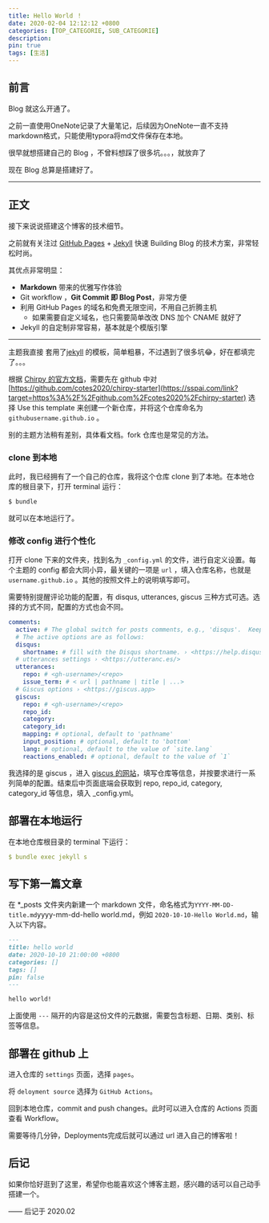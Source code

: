 ```yaml
---
title: Hello World ！
date: 2020-02-04 12:12:12 +0800
categories: [TOP_CATEGORIE, SUB_CATEGORIE]
description: 
pin: true
tags: [生活] 
---
```


## 前言

Blog 就这么开通了。

之前一直使用OneNote记录了大量笔记，后续因为OneNote一直不支持markdown格式，只能使用typora将md文件保存在本地。 

很早就想搭建自己的 Blog ，不曾料想踩了很多坑。。。，就放弃了

现在 Blog 总算是搭建好了。

---

## 正文

接下来说说搭建这个博客的技术细节。  

之前就有关注过 [GitHub Pages](https://pages.github.com/) + [Jekyll](http://jekyllrb.com/) 快速 Building Blog 的技术方案，非常轻松时尚。

其优点非常明显：

* **Markdown** 带来的优雅写作体验
* Git workflow ，**Git Commit 即 Blog Post**，非常方便
* 利用 GitHub Pages 的域名和免费无限空间，不用自己折腾主机
	* 如果需要自定义域名，也只需要简单改改 DNS 加个 CNAME 就好了 
* Jekyll 的自定制非常容易，基本就是个模版引擎

---

主题我直接 套用了[jekyll](https://github.com/cotes2020/jekyll-theme-chirpy) 的模板，简单粗暴，不过遇到了很多坑😂，好在都填完了。。。

根据 [Chirpy 的官方文档](https://sspai.com/link?target=https%3A%2F%2Fchirpy.cotes.page%2Fposts%2Fgetting-started%2F)，需要先在 github 中对 [https://github.com/cotes2020/chirpy-starter](https://sspai.com/link?target=https%3A%2F%2Fgithub.com%2Fcotes2020%2Fchirpy-starter) 选择 Use this template 来创建一个新仓库，并将这个仓库命名为 `githubusername.github.io` 。

别的主题方法稍有差别，具体看文档。fork 仓库也是常见的方法。

### clone 到本地

此时，我已经拥有了一个自己的仓库，我将这个仓库 clone 到了本地。在本地仓库的根目录下，打开 terminal 运行：

```bash
$ bundle
```

就可以在本地运行了。

### 修改 config 进行个性化

打开 clone 下来的文件夹，找到名为 `_config.yml` 的文件，进行自定义设置。每个主题的 config 都会大同小异，最关键的一项是 `url` ，填入仓库名称，也就是 `username.github.io` 。其他的按照文件上的说明填写即可。

需要特别提醒评论功能的配置，有 disqus, utterances, giscus 三种方式可选。选择的方式不同，配置的方式也会不同。

```yaml
comments:
  active: # The global switch for posts comments, e.g., 'disqus'.  Keep it empty means disable
  # The active options are as follows:
  disqus:
    shortname: # fill with the Disqus shortname. › <https://help.disqus.com/en/articles/1717111-what-s-a-shortname>
  # utterances settings › <https://utteranc.es/>
  utterances:
    repo: # <gh-username>/<repo>
    issue_term: # < url | pathname | title | ...>
  # Giscus options › <https://giscus.app>
  giscus:
    repo: # <gh-username>/<repo>
    repo_id:
    category:
    category_id:
    mapping: # optional, default to 'pathname'
    input_position: # optional, default to 'bottom'
    lang: # optional, default to the value of `site.lang`
    reactions_enabled: # optional, default to the value of `1`
```

我选择的是 giscus ，进入 [giscus 的网站](https://sspai.com/link?target=https%3A%2F%2Fgiscus.app%2Fzh-CN)，填写仓库等信息，并按要求进行一系列简单的配置。结束后中页面底端会获取到 repo, repo_id, category, category_id 等信息，填入 _config.yml。

## 部署在本地运行

在本地仓库根目录的 terminal 下运行：

```yaml
$ bundle exec jekyll s
```

## 写下第一篇文章

在 *_posts 文件夹内新建一个 markdown 文件，命名格式为`YYYY-MM-DD-title.md`yyyy-mm-dd-hello world.md，例如 `2020-10-10-Hello World.md`，输入以下内容。

```markdown
---
title: hello world
date: 2020-10-10 21:00:00 +0800
categories: []
tags: []
pin: false
---

hello world!
```

上面使用 `---` 隔开的内容是这份文件的元数据，需要包含标题、日期、类别、标签等信息。

## 部署在 github 上

进入仓库的 `settings` 页面，选择 `pages`。

将 `deloyment source` 选择为 `GitHub Actions`。

回到本地仓库，commit and push changes。此时可以进入仓库的 Actions 页面查看 Workflow。

需要等待几分钟，Deployments完成后就可以通过 url 进入自己的博客啦！

## 后记

如果你恰好逛到了这里，希望你也能喜欢这个博客主题，感兴趣的话可以自己动手搭建一个。

—— 后记于 2020.02

